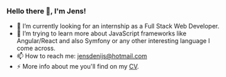 ### Hello there 👋, I'm Jens!


- 🔭 I’m currently looking for an internship as a Full Stack Web Developer.
- 🌱 I’m trying to learn more about JavaScript frameworks like Angular/React and also Symfony or any other interesting language I come across.
- 📫 How to reach me: jensdenijs@hotmail.com
- ⚡ More info about me you'll find on my [CV](https://github.com/JensDeNijs/JensDeNijs/files/7084366/CV_Junior_Webdev_JensDeNijs.pdf).

<!--
**JensDeNijs/JensDeNijs** is a ✨ _special_ ✨ repository because its `README.md` (this file) appears on your GitHub profile.

Here are some ideas to get you started:

- 🔭 I’m currently working on ...
- 🌱 I’m currently learning ...
- 👯 I’m looking to collaborate on ...
- 🤔 I’m looking for help with ...
- 💬 Ask me about ...
- 📫 How to reach me: ...
- 😄 Pronouns: ...
- ⚡ Fun fact: ...
-->
